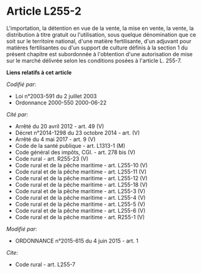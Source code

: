 # Article L255-2

L'importation, la détention en vue de la vente, la mise en vente, la vente, la distribution à titre gratuit ou l'utilisation,
sous quelque dénomination que ce soit sur le territoire national, d'une matière fertilisante, d'un adjuvant pour matières
fertilisantes ou d'un support de culture définis à la section 1 du présent chapitre est subordonnée à l'obtention d'une
autorisation de mise sur le marché délivrée selon les conditions posées à l'article L. 255-7.

**Liens relatifs à cet article**

_Codifié par_:

  - Loi n°2003-591 du 2 juillet 2003
  - Ordonnance 2000-550 2000-06-22

_Cité par_:

  - Arrêté du 20 avril 2012 - art. 49 (V)
  - Décret n°2014-1298 du 23 octobre 2014 - art. (V)
  - Arrêté du 4 mai 2017 - art. 9 (V)
  - Code de la santé publique - art. L1313-1 (M)
  - Code général des impôts, CGI. - art. 278 bis (V)
  - Code rural - art. R255-23 (V)
  - Code rural et de la pêche maritime - art. L255-10 (V)
  - Code rural et de la pêche maritime - art. L255-11 (V)
  - Code rural et de la pêche maritime - art. L255-12 (V)
  - Code rural et de la pêche maritime - art. L255-18 (V)
  - Code rural et de la pêche maritime - art. L255-3 (V)
  - Code rural et de la pêche maritime - art. L255-4 (V)
  - Code rural et de la pêche maritime - art. L255-5 (V)
  - Code rural et de la pêche maritime - art. L255-6 (V)
  - Code rural et de la pêche maritime - art. R255-1 (V)

_Modifié par_:

  - ORDONNANCE n°2015-615 du 4 juin 2015 - art. 1

_Cite_:

  - Code rural - art. L255-7

